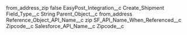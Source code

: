<?xml version="1.0" encoding="UTF-8"?>
<CustomMetadata xmlns="http://soap.sforce.com/2006/04/metadata" xmlns:xsi="http://www.w3.org/2001/XMLSchema-instance" xmlns:xsd="http://www.w3.org/2001/XMLSchema">
    <label>from_address_zip</label>
    <protected>false</protected>
    <values>
        <field>EasyPost_Integration__c</field>
        <value xsi:type="xsd:string">Create_Shipment</value>
    </values>
    <values>
        <field>Field_Type__c</field>
        <value xsi:type="xsd:string">String</value>
    </values>
    <values>
        <field>Parent_Object__c</field>
        <value xsi:type="xsd:string">from_address</value>
    </values>
    <values>
        <field>Reference_Object_API_Name__c</field>
        <value xsi:type="xsd:string">zip</value>
    </values>
    <values>
        <field>SF_API_Name_When_Referenced__c</field>
        <value xsi:type="xsd:string">Zipcode__c</value>
    </values>
    <values>
        <field>Salesforce_API_Name__c</field>
        <value xsi:type="xsd:string">Zipcode__c</value>
    </values>
</CustomMetadata>
